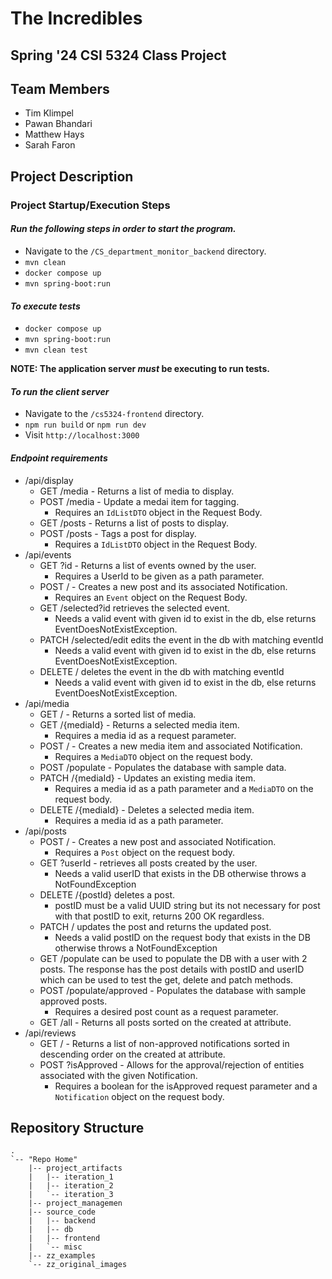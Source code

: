 # The Incredibles

## Spring '24 CSI 5324 Class Project

## Team Members

- Tim Klimpel
- Pawan Bhandari
- Matthew Hays
- Sarah Faron

## Project Description

<!-- TODO: Populate with short description of which ever project is choosen -->

### Project Startup/Execution Steps
#### *Run the following steps in order to start the program.*

- Navigate to the `/CS_department_monitor_backend` directory.
- `mvn clean`
- `docker compose up`
- `mvn spring-boot:run`

#### *To execute tests*

- `docker compose up`
- `mvn spring-boot:run`
- `mvn clean test`

**NOTE: The application server *must* be executing to run tests.**

#### *To run the client server*

- Navigate to the `/cs5324-frontend` directory.
- `npm run build` or `npm run dev`
- Visit `http://localhost:3000`

#### *Endpoint requirements*

- /api/display
  - GET /media - Returns a list of media to display.
  - POST /media - Update a medai item for tagging.
    - Requires an `IdListDTO` object in the Request Body.
  - GET /posts - Returns a list of posts to display.
  - POST /posts - Tags a post for display.
    - Requires a `IdListDTO` object in the Request Body.
- /api/events
  - GET ?id - Returns a list of events owned by the user.
    - Requires a UserId to be given as a path parameter.
  - POST / - Creates a new post and its associated Notification.
    - Requires an `Event` object on the Request Body.
  - GET /selected?id retrieves the selected event.
    - Needs a valid event with given id to exist in the db, else returns EventDoesNotExistException.
  - PATCH /selected/edit edits the event in the db with matching eventId
    - Needs a valid event with given id to exist in the db, else returns EventDoesNotExistException.
  - DELETE / deletes the event in the db with matching eventId
    - Needs a valid event with given id to exist in the db, else returns EventDoesNotExistException.
- /api/media
  - GET / - Returns a sorted list of media.
  - GET /{mediaId} - Returns a selected media item.
    - Requires a media id as a request parameter.
  - POST / - Creates a new media item and associated Notification.
    - Requires a `MediaDTO` object on the request body.
  - POST /populate - Populates the database with sample data.
  - PATCH /{mediaId} - Updates an existing media item.
    - Requires a media id as a path parameter and a `MediaDTO` on the request body.
  - DELETE /{mediaId} - Deletes a selected media item.
    - Requires a media id as a path parameter.
- /api/posts
  - POST / - Creates a new post and associated Notification.
    - Requires a `Post` object on the request body.
  - GET ?userId - retrieves all posts created by the user.
    - Needs a valid userID that exists in the DB otherwise throws a NotFoundException
  - DELETE /{postId} deletes a post.
    - postID must be a valid UUID string but its not necessary for post with that postID to exit, returns 200 OK regardless.
  - PATCH / updates the post and returns the updated post.
    - Needs a valid postID on the request body that exists in the DB otherwise throws a NotFoundException
  - GET /populate can be used to populate the DB with a user with 2 posts. The response has the post details with postID and userID which can be used to test the get, delete and patch methods.
  - POST /populate/approved - Populates the database with sample approved posts.
    - Requires a desired post count as a request parameter.
  - GET /all - Returns all posts sorted on the created at attribute.
- /api/reviews
  - GET / - Returns a list of non-approved notifications sorted in descending order on the created at attribute.
  - POST ?isApproved - Allows for the approval/rejection of entities associated with the given Notification.
    - Requires a boolean for the isApproved request parameter and a `Notification` object on the request body.

## Repository Structure

```
.
`-- "Repo Home"
    |-- project_artifacts
    |   |-- iteration_1
    |   |-- iteration_2
    |   `-- iteration_3
    |-- project_managemen
    |-- source_code
    |   |-- backend
    |   |-- db
    |   |-- frontend
    |   `-- misc
    |-- zz_examples
    `-- zz_original_images
```
